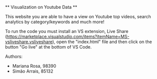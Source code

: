 ** Visualization on Youtube Data ** 


This website you are able to have a view on Youtube top videos, search analytics by category/keywords and much more!


To run the code you must install an VS extension, Live Share (https://marketplace.visualstudio.com/items?itemName=MS-vsliveshare.vsliveshare), open the "index.html" file and then click on the button "Go live" at the bottom of VS Code.

Authors:
* Mariana Rosa, 98390
* Simão Arrais, 85132
